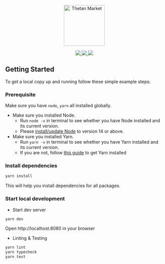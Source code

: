 <p align="center">
  <img src="./assets/img/hs_logo.png" alt="Thetan Market" height="130"/>
</p>

<p align="center">
  <a href="https://marketplace.thetanarena.com" alt="Production">
    <img src="https://img.shields.io/badge/production-blue" />
  </a>
  <a href="https://uat.marketplace.thetanarena.com" alt="UAT">
    <img src="https://img.shields.io/badge/uat-orange" />
  </a>
  <a href="https://theta-market-nine.vercel.app/" alt="Staging">
    <img src="https://img.shields.io/badge/staging-yellow" />
  </a>
</p>

## Getting Started

To get a local copy up and running follow these simple example steps:

### Prerequisite

Make sure you have `node`, `yarn` all installed globally.

- Make sure you installed Node.
  - Run `node -v` in terminal to see whether you have Node installed and its current version.
  - Please [install/update Node](https://nodejs.org/en/download/) to version 14 or above.
- Make sure you installed Yarn.
  - Run `yarn -v` in terminal to see whether you have Yarn installed and its current version.
  - If you are not, follow [this guide](https://classic.yarnpkg.com/en/docs/install) to get Yarn installed

### Install dependencies

```sh
yarn install
```

This will help you install dependencies for all packages.

### Start local development

- Start dev server

```sh
yarn dev
```

Open http://localhost:8080 in your browser

- Linting & Testing

```sh
yarn lint
yarn typecheck
yarn test
```
